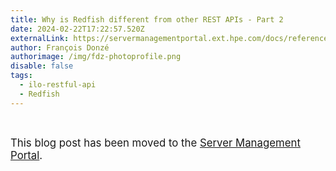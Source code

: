 ```yaml
---
title: Why is Redfish different from other REST APIs - Part 2
date: 2024-02-22T17:22:57.520Z
externalLink: https://servermanagementportal.ext.hpe.com/docs/references_and_material/blogposts/why_is_redfish_different/why_is_redfish_different_part2
author: François Donzé
authorimage: /img/fdz-photoprofile.png
disable: false
tags:
  - ilo-restful-api
  - Redfish
---
```

<br>

<big>This blog post has been moved to the [Server Management Portal](https://servermanagementportal.ext.hpe.com/docs/references_and_material/blogposts/why_is_redfish_different/why_is_redfish_different_part2).</big>

<br>